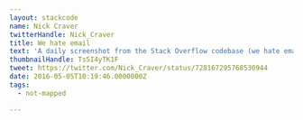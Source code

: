 ```yaml
---
layout: stackcode
name: Nick Craver
twitterHandle: Nick_Craver
title: We hate email
text: 'A daily screenshot from the Stack Overflow codebase (we hate email). '
thumbnailHandle: Ts5I4yTK1F
tweet: https://twitter.com/Nick_Craver/status/728167295768530944
date: 2016-05-05T10:19:46.0000000Z
tags:
  - not-mapped

---
```

